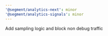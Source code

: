 ```yaml
---
'@segment/analytics-next': minor
'@segment/analytics-signals': minor
---
```


Add sampling logic and block non debug traffic

